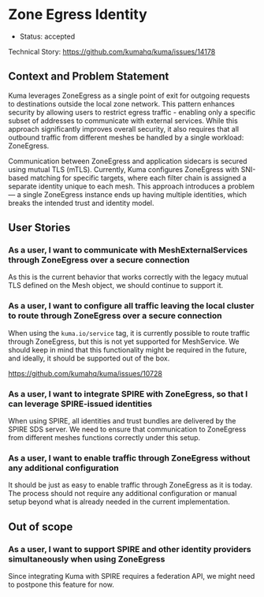 # Zone Egress Identity

* Status: accepted

Technical Story: https://github.com/kumahq/kuma/issues/14178

## Context and Problem Statement

Kuma leverages ZoneEgress as a single point of exit for outgoing requests to destinations outside the local zone network.
This pattern enhances security by allowing users to restrict egress traffic - enabling only a specific subset of addresses to communicate with external services. While this approach significantly improves overall security, it also requires that all outbound traffic from different meshes be handled by a single workload: ZoneEgress.

Communication between ZoneEgress and application sidecars is secured using mutual TLS (mTLS).
Currently, Kuma configures ZoneEgress with SNI-based matching for specific targets, where each filter chain is assigned a separate identity unique to each mesh. This approach introduces a problem — a single ZoneEgress instance ends up having multiple identities, which breaks the intended trust and identity model.

## User Stories

### As a user, I want to communicate with MeshExternalServices through ZoneEgress over a secure connection

As this is the current behavior that works correctly with the legacy mutual TLS defined on the Mesh object, we should continue to support it.

### As a user, I want to configure all traffic leaving the local cluster to route through ZoneEgress over a secure connection

When using the `kuma.io/service` tag, it is currently possible to route traffic through ZoneEgress, but this is not yet supported for MeshService.
We should keep in mind that this functionality might be required in the future, and ideally, it should be supported out of the box.

https://github.com/kumahq/kuma/issues/10728

### As a user, I want to integrate SPIRE with ZoneEgress, so that I can leverage SPIRE-issued identities

When using SPIRE, all identities and trust bundles are delivered by the SPIRE SDS server.
We need to ensure that communication to ZoneEgress from different meshes functions correctly under this setup.

### As a user, I want to enable traffic through ZoneEgress without any additional configuration

It should be just as easy to enable traffic through ZoneEgress as it is today.
The process should not require any additional configuration or manual setup beyond what is already needed in the current implementation.

## Out of scope

### As a user, I want to support SPIRE and other identity providers simultaneously when using ZoneEgress

Since integrating Kuma with SPIRE requires a federation API, we might need to postpone this feature for now.
